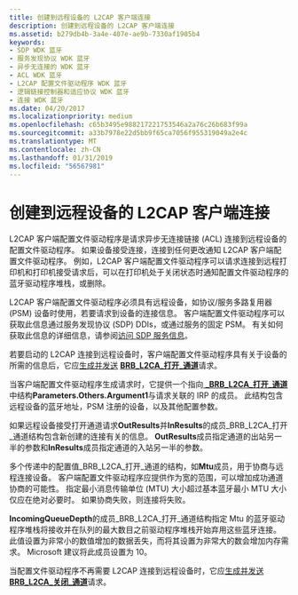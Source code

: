 ```yaml
---
title: 创建到远程设备的 L2CAP 客户端连接
description: 创建到远程设备的 L2CAP 客户端连接
ms.assetid: b279db4b-3a4e-407e-ae9b-7330af1905b4
keywords:
- SDP WDK 蓝牙
- 服务发现协议 WDK 蓝牙
- 异步无连接的 WDK 蓝牙
- ACL WDK 蓝牙
- L2CAP 配置文件驱动程序 WDK 蓝牙
- 逻辑链接控制器和适应协议 WDK 蓝牙
- 连接 WDK 蓝牙
ms.date: 04/20/2017
ms.localizationpriority: medium
ms.openlocfilehash: c65b3495e988217221753546a2a76c26b683f99a
ms.sourcegitcommit: a33b7978e22d5bb9f65ca7056f955319049a2e4c
ms.translationtype: MT
ms.contentlocale: zh-CN
ms.lasthandoff: 01/31/2019
ms.locfileid: "56567981"
---
```

# <a name="creating-a-l2cap-client-connection-to-a-remote-device"></a>创建到远程设备的 L2CAP 客户端连接


L2CAP 客户端配置文件驱动程序是请求异步无连接链接 (ACL) 连接到远程设备的配置文件驱动程序。 如果设备接受连接，连接到任何更改通知 L2CAP 客户端配置文件驱动程序。 例如，L2CAP 客户端配置文件驱动程序可以请求连接到远程打印机和打印机接受请求后，可以在打印机处于关闭状态时通知配置文件驱动程序的蓝牙驱动程序堆栈，或删除。

L2CAP 客户端配置文件驱动程序必须具有远程设备，如协议/服务多路复用器 (PSM) 设备时使用，若要请求到设备的连接信息。 客户端配置文件驱动程序可以获取此信息通过服务发现协议 (SDP) DDIs，或通过服务的固定 PSM。 有关如何获取此信息的详细信息，请参阅[访问 SDP 服务信息](accessing-sdp-service-information.md)。

若要启动的 L2CAP 连接到远程设备时，客户端配置文件驱动程序具有关于设备的所需的信息后，它应[生成并发送](building-and-sending-a-brb.md) [ **BRB\_L2CA\_打开\_通道**](https://msdn.microsoft.com/library/windows/hardware/ff536615)请求。

当客户端配置文件驱动程序生成请求时，它提供一个指向[  **\_BRB\_L2CA\_打开\_通道**](https://msdn.microsoft.com/library/windows/hardware/ff536860)中结构**Parameters.Others.Argument1**与请求关联的 IRP 的成员。 此结构包含远程设备的蓝牙地址，PSM 注册的设备，以及其他配置参数。

如果远程设备接受打开通道请求**OutResults**并**InResults**的成员\_BRB\_L2CA\_打开\_通道结构包含新创建的连接有关的信息。 **OutResults**成员指定通道的出站另一半的参数和**InResults**成员指定通道的入站另一半的参数。

多个传递中的配置值\_BRB\_L2CA\_打开\_通道的结构，如**Mtu**成员，用于协商与远程连接设备。 客户端配置文件驱动程序应提供作为宽的范围，可以增加成功通道协商的可能性。 指定最小消息传输单位 (MTU) 大小超过基本蓝牙最小 MTU 大小仅应在绝对必要时。 如果协商失败，则连接将失败。

**IncomingQueueDepth**的成员\_BRB\_L2CA\_打开\_通道结构指定 Mtu 的蓝牙驱动程序堆栈将接收并在队列的最大数目之前驱动程序堆栈开始弃用这些蓝牙连接。 此值设置为非常小的数值增加的数据丢失，而将其设置为非常大的数会增加内存需求。 Microsoft 建议将此成员设置为 10。

当配置文件驱动程序不再需要 L2CAP 连接到远程设备时，它应[生成并发送](building-and-sending-a-brb.md) [ **BRB\_L2CA\_关闭\_通道**](https://msdn.microsoft.com/library/windows/hardware/ff536614)请求。

 

 





